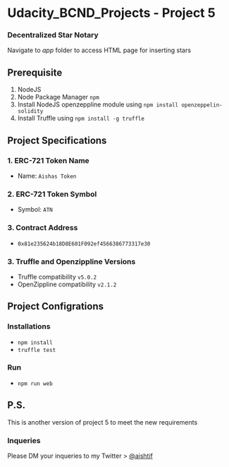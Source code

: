 # Udacity_BCND_Projects - Project 5 
### Decentralized Star Notary
Navigate to _app_ folder to access HTML page for inserting stars

## Prerequisite
1. NodeJS
2. Node Package Manager ```npm```
3. Install NodeJS openzeppline module using ```npm install openzeppelin-solidity``` 
4. Install Truffle using ```npm install -g truffle```

## Project Specifications

### 1. ERC-721 Token Name
- Name: ```Aishas Token```

### 2. ERC-721 Token Symbol
- Symbol: ```ATN```

### 3. Contract Address
- ```0x81e235624b18D8E601F092ef4566386773317e30```


### 3. Truffle and Openzippline Versions
- Truffle compatibility ```v5.0.2```
- OpenZippline compatibility ```v2.1.2```


## Project Configrations
### Installations
- ```npm install```
- ```truffle test```

### Run
- ```npm run web```


## P.S.
This is another version of project 5 to meet the new requirements


### Inqueries
Please DM your inqueries to my Twitter > [@aishtif](https://twitter.com/aishtif)